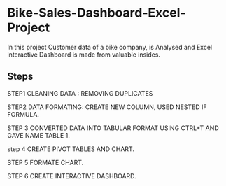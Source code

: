 # Bike-Sales-Dashboard-Excel-Project
In this project Customer data of a bike company, is Analysed and Excel interactive Dashboard is made from valuable insides.


## Steps

STEP1 	CLEANING DATA : REMOVING DUPLICATES
	
STEP2	DATA FORMATING: CREATE NEW COLUMN, USED NESTED IF FORMULA.
	
STEP 3	CONVERTED DATA INTO TABULAR FORMAT USING CTRL+T AND GAVE NAME TABLE 1.
	
step 4 	CREATE PIVOT TABLES AND CHART.
	
STEP 5 	FORMATE CHART.
	
STEP 6 	CREATE INTERACTIVE DASHBOARD.
